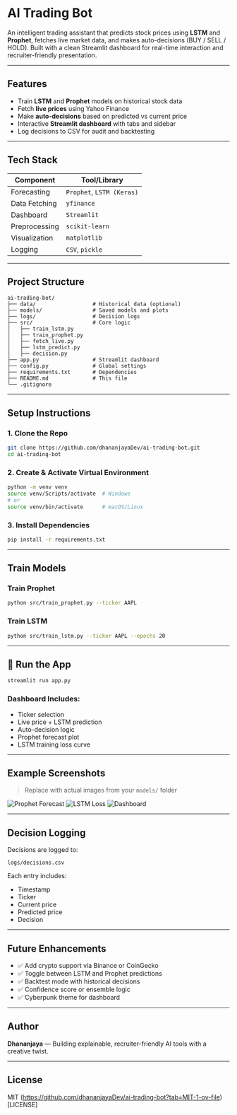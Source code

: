 # AI Trading Bot

An intelligent trading assistant that predicts stock prices using **LSTM** and **Prophet**, fetches live market data, and makes auto-decisions (BUY / SELL / HOLD). Built with a clean Streamlit dashboard for real-time interaction and recruiter-friendly presentation.

---

## Features

-  Train **LSTM** and **Prophet** models on historical stock data
-  Fetch **live prices** using Yahoo Finance
-  Make **auto-decisions** based on predicted vs current price
-  Interactive **Streamlit dashboard** with tabs and sidebar
-  Log decisions to CSV for audit and backtesting

---

## Tech Stack

| Component     | Tool/Library        |
|---------------|---------------------|
| Forecasting   | `Prophet`, `LSTM (Keras)` |
| Data Fetching | `yfinance`          |
| Dashboard     | `Streamlit`         |
| Preprocessing | `scikit-learn`      |
| Visualization | `matplotlib`        |
| Logging       | `CSV`, `pickle`     |

---

## Project Structure

```
ai-trading-bot/
├── data/                  # Historical data (optional)
├── models/                # Saved models and plots
├── logs/                  # Decision logs
├── src/                   # Core logic
│   ├── train_lstm.py
│   ├── train_prophet.py
│   ├── fetch_live.py
│   ├── lstm_predict.py
│   ├── decision.py
├── app.py                 # Streamlit dashboard
├── config.py              # Global settings
├── requirements.txt       # Dependencies
├── README.md              # This file
└── .gitignore
```

---

## Setup Instructions

### 1. Clone the Repo

```bash
git clone https://github.com/dhananjayaDev/ai-trading-bot.git
cd ai-trading-bot
```

### 2. Create & Activate Virtual Environment

```bash
python -m venv venv
source venv/Scripts/activate  # Windows
# or
source venv/bin/activate      # macOS/Linux
```

### 3. Install Dependencies

```bash
pip install -r requirements.txt
```

---

## Train Models

### Train Prophet

```bash
python src/train_prophet.py --ticker AAPL
```

### Train LSTM

```bash
python src/train_lstm.py --ticker AAPL --epochs 20
```

---

## 🧪 Run the App

```bash
streamlit run app.py
```

### Dashboard Includes:
-  Ticker selection
-  Live price + LSTM prediction
-  Auto-decision logic
-  Prophet forecast plot
-  LSTM training loss curve

---

##  Example Screenshots

> Replace with actual images from your `models/` folder

![Prophet Forecast](models/AAPL_prophet_forecast.png)
![LSTM Loss](models/AAPL_lstm_loss.png)
![Dashboard](screenshots/dashboard.png)

---

##  Decision Logging

Decisions are logged to:

```
logs/decisions.csv
```

Each entry includes:
- Timestamp
- Ticker
- Current price
- Predicted price
- Decision

---

##  Future Enhancements

- ✅ Add crypto support via Binance or CoinGecko
- ✅ Toggle between LSTM and Prophet predictions
- ✅ Backtest mode with historical decisions
- ✅ Confidence score or ensemble logic
- ✅ Cyberpunk theme for dashboard

---

##  Author

**Dhananjaya** — Building explainable, recruiter-friendly AI tools with a creative twist.

---

##  License

MIT (https://github.com/dhananjayaDev/ai-trading-bot?tab=MIT-1-ov-file)[LICENSE]

